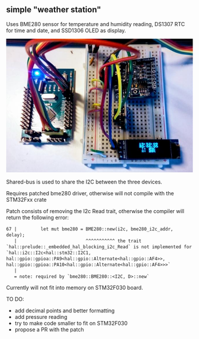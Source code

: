 ## simple "weather station"

Uses BME280 sensor for temperature and humidity reading, 
DS1307 RTC for time and date, and SSD1306 OLED as display. 

![](weatherstation.jpg)

Shared-bus is used to share the I2C between the three devices.

Requires patched bme280 driver, otherwise will not compile with the STM32Fxx crate

Patch consists of removing the I2c Read trait, otherwise the compiler will return the following error: 

~~~~
67 |         let mut bme280 = BME280::new(i2c, bme280_i2c_addr, delay);    
   |                          ^^^^^^^^^^^ the trait `hal::prelude::_embedded_hal_blocking_i2c_Read` is not implemented for `hal::i2c::I2c<hal::stm32::I2C1, hal::gpio::gpioa::PA9<hal::gpio::Alternate<hal::gpio::AF4>>, hal::gpio::gpioa::PA10<hal::gpio::Alternate<hal::gpio::AF4>>>`
   |
   = note: required by `bme280::BME280::<I2C, D>::new`
~~~~

Currently will not fit into memory on STM32F030 board.

TO DO:

* add decimal points and better formatting
* add pressure reading
* try to make code smaller to fit on STM32F030
* propose a PR with the patch
